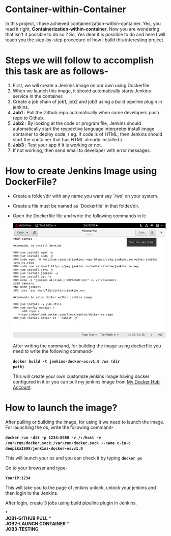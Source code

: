# Container-within-Container
  In this project, I have achieved containerization-within-container. Yes, you read it right, <b>Containerization-within-container</b>. Now you are wondering that isn't it         possible to do so ? So, Yes dear it is possible to do and here I will teach you the step-by-step procedure of how I build this interesting project. 
  
# Steps we will follow to accomplish this task are as follows-
1. First, we will create a Jenkins image on our own using Dockerfile.
2. When we launch this image, it should automatically starts Jenkins service in the container.
3. Create a job chain of job1, job2 and job3 using a build pipeline plugin in jenkins.  
4. <b>Job1</b> : Pull  the Github repo automatically when some developers push repo to Github.
5. <b>Job2</b> : By looking at the code or program file, Jenkins should automatically start the respective language interpreter install image container to deploy code, ( eg. If        code is of  HTML, then Jenkins should start the container that has HTML already installed ).
6. <b>Job3</b> : Test your app if it is working or not.
7. If not working, then send email to developer with error messages.

# How to create Jenkins Image using DockerFile?
* Create a folder/dir with any name you want say '/ws' on your system. 
* Create a file must be named as 'Dockerfile' in that folder/dir.
* Open the Dockerfile file and write the following commands in it:-

  ![](Images/Dockerfile.png)
 
  After writing the command, for building the image using dockerfile you need to write the following command-
  
  <code><b>docker build -t jenkins-docker-os:v1.0 /ws (dir path)</b></code>
  
  This will create your own customize jenkins image having docker configured in it or you can pull my jenkins image from <a href="https://hub.docker.com/r/deepika1999/jenkins-docker-os">My Docker Hub Account</a>.
  
# How to launch the image?
  After pulling or building the image, for using it we need to launch the image. For launching the os, write the following command-
  
  <code><b>docker run -dit -p 1234:8080 -v /:/host -v /var/run/docker.sock:/var/run/docker.sock --name c-in-c deepika1999/jenkins-docker-os:v1.0</b></code>
  
  This will launch your os and you can check it by typing  <code><b>docker ps</b></code>
  
  Go to your browser and type-
   
  <code><b>YourIP:1234</b></code> 

  This will take you to the page of jenkins unlock, unlock your jenkins and then login to the Jenkins.  
  
  After login, create 3 jobs using build pipeline plugin in Jenkins.
  
*<br><b>JOB1-GITHUB PULL</b>
*<br><b>JOB2-LAUNCH CONTAINER</b>
*<br><b>JOB3-TESTING</b>  



  
